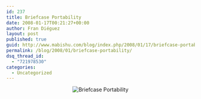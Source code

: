 ```yaml
---
id: 237
title: Briefcase Portability
date: 2008-01-17T00:21:27+00:00
author: Fran Diéguez
layout: post
published: true
guid: http://www.mabishu.com/blog/index.php/2008/01/17/briefcase-portability/
permalink: /blog/2008/01/briefcase-portability/
dsq_thread_id:
  - "721978530"
categories:
  - Uncategorized
---
```

<p style="text-align: center;"><img class="aligncenter" src="http://www.mabishu.comwp-content/uploads/2008/01/briefcase-portability1.jpg" alt="Briefcase Portability" align="center" /></p>